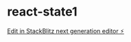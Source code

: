 # react-state1

[Edit in StackBlitz next generation editor ⚡️](https://stackblitz.com/~/github.com/mluighy/react-state1)